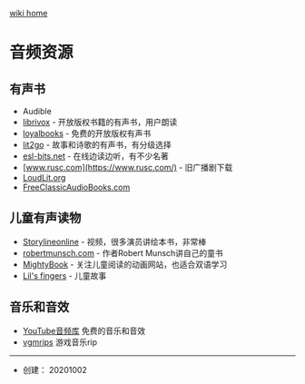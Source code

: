 <a href="../index.html">wiki home</a>

# 音频资源

## 有声书

- Audible
- [librivox](https://librivox.org/) - 开放版权书籍的有声书，用户朗读
- [loyalbooks](http://www.loyalbooks.com/) - 免费的开放版权有声书
- [lit2go](https://etc.usf.edu/lit2go/) - 故事和诗歌的有声书，有分级选择
- [esl-bits.net](http://esl-bits.net/) - 在线边读边听，有不少名著
- [www.rusc.com](https://www.rusc.com/) - 旧广播剧下载
- [LoudLit.org](http://loudlit.org/)
- [FreeClassicAudioBooks.com](http://freeclassicaudiobooks.com/)

## 儿童有声读物

- [Storylineonline](http://www.storylineonline.net/) - 视频，很多演员讲绘本书，非常棒
- [robertmunsch.com](https://robertmunsch.com/book/) - 作者Robert Munsch讲自己的童书
- [MightyBook](http://www.mightybook.com/) - 关注儿童阅读的动画网站，也适合双语学习
- [Lil's fingers](http://www.lil-fingers.com/) - 儿童故事


## 音乐和音效

- [YouTube音频库](https://www.youtube.com/audiolibrary/music) 免费的音乐和音效
- [vgmrips](https://vgmrips.net/) 游戏音乐rip


---

- 创建： 20201002